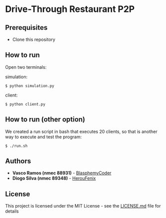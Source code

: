 # Drive-Through Restaurant P2P

## Prerequisites

* Clone this repository

## How to run
Open two terminals:

simulation:
```console
$ python simulation.py
```
client:
```console
$ python client.py
```

## How to run (other option)
We created a run script in bash that executes 20 clients, so that is another way to execute and test the program:

```console
$ ./run.sh
```

## Authors

* **Vasco Ramos (nmec  88931)** - [BlasphemyCoder](https://github.com/BlasphemyCoder)
* **Diogo Silva (nmec 89348)** - [HerouFenix](https://github.com/HerouFenix)


## License

This project is licensed under the MIT License - see the [LICENSE.md](LICENSE.md) file for details
